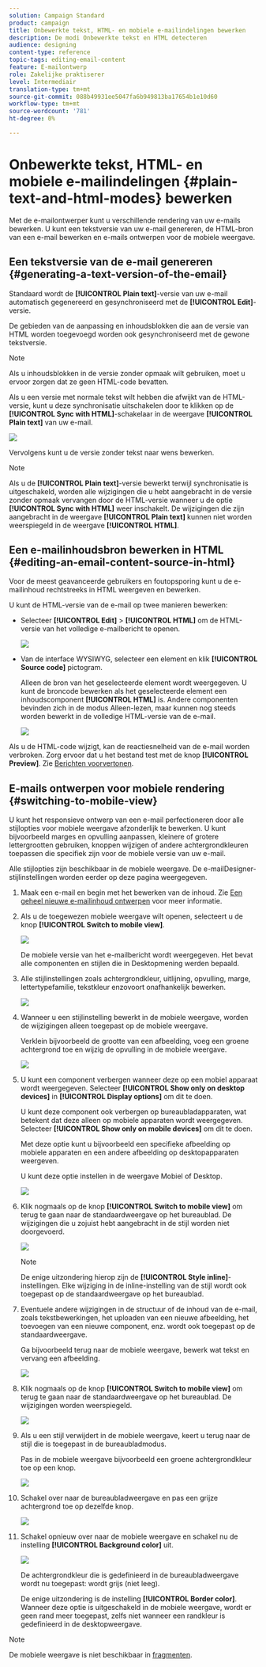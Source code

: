 ```yaml
---
solution: Campaign Standard
product: campaign
title: Onbewerkte tekst, HTML- en mobiele e-mailindelingen bewerken
description: De modi Onbewerkte tekst en HTML detecteren
audience: designing
content-type: reference
topic-tags: editing-email-content
feature: E-mailontwerp
role: Zakelijke praktiserer
level: Intermediair
translation-type: tm+mt
source-git-commit: 088b49931ee5047fa6b949813ba17654b1e10d60
workflow-type: tm+mt
source-wordcount: '781'
ht-degree: 0%

---
```



# Onbewerkte tekst, HTML- en mobiele e-mailindelingen {#plain-text-and-html-modes} bewerken

Met de e-mailontwerper kunt u verschillende rendering van uw e-mails bewerken. U kunt een tekstversie van uw e-mail genereren, de HTML-bron van een e-mail bewerken en e-mails ontwerpen voor de mobiele weergave.

## Een tekstversie van de e-mail genereren {#generating-a-text-version-of-the-email}

Standaard wordt de **[!UICONTROL Plain text]**-versie van uw e-mail automatisch gegenereerd en gesynchroniseerd met de **[!UICONTROL Edit]**-versie.

De gebieden van de aanpassing en inhoudsblokken die aan de versie van HTML worden toegevoegd worden ook gesynchroniseerd met de gewone tekstversie.

>[!NOTE]
>
>Als u inhoudsblokken in de versie zonder opmaak wilt gebruiken, moet u ervoor zorgen dat ze geen HTML-code bevatten.

Als u een versie met normale tekst wilt hebben die afwijkt van de HTML-versie, kunt u deze synchronisatie uitschakelen door te klikken op de **[!UICONTROL Sync with HTML]**-schakelaar in de weergave **[!UICONTROL Plain text]** van uw e-mail.

![](assets/email_designer_textversion.png)

Vervolgens kunt u de versie zonder tekst naar wens bewerken.

>[!NOTE]
>
>Als u de **[!UICONTROL Plain text]**-versie bewerkt terwijl synchronisatie is uitgeschakeld, worden alle wijzigingen die u hebt aangebracht in de versie zonder opmaak vervangen door de HTML-versie wanneer u de optie **[!UICONTROL Sync with HTML]** weer inschakelt. De wijzigingen die zijn aangebracht in de weergave **[!UICONTROL Plain text]** kunnen niet worden weerspiegeld in de weergave **[!UICONTROL HTML]**.

## Een e-mailinhoudsbron bewerken in HTML {#editing-an-email-content-source-in-html}

Voor de meest geavanceerde gebruikers en foutopsporing kunt u de e-mailinhoud rechtstreeks in HTML weergeven en bewerken.

U kunt de HTML-versie van de e-mail op twee manieren bewerken:

* Selecteer **[!UICONTROL Edit]** > **[!UICONTROL HTML]** om de HTML-versie van het volledige e-mailbericht te openen.

   ![](assets/email_designer_html1.png)

* Van de interface WYSIWYG, selecteer een element en klik **[!UICONTROL Source code]** pictogram.

   Alleen de bron van het geselecteerde element wordt weergegeven. U kunt de broncode bewerken als het geselecteerde element een inhoudscomponent **[!UICONTROL HTML]** is. Andere componenten bevinden zich in de modus Alleen-lezen, maar kunnen nog steeds worden bewerkt in de volledige HTML-versie van de e-mail.

   ![](assets/email_designer_html2.png)

Als u de HTML-code wijzigt, kan de reactiesnelheid van de e-mail worden verbroken. Zorg ervoor dat u het bestand test met de knop **[!UICONTROL Preview]**. Zie [Berichten voorvertonen](../../sending/using/previewing-messages.md).

## E-mails ontwerpen voor mobiele rendering {#switching-to-mobile-view}

U kunt het responsieve ontwerp van een e-mail perfectioneren door alle stijlopties voor mobiele weergave afzonderlijk te bewerken. U kunt bijvoorbeeld marges en opvulling aanpassen, kleinere of grotere lettergrootten gebruiken, knoppen wijzigen of andere achtergrondkleuren toepassen die specifiek zijn voor de mobiele versie van uw e-mail.

Alle stijlopties zijn beschikbaar in de mobiele weergave. De e-mailDesigner-stijlinstellingen worden eerder op deze pagina weergegeven.

1. Maak een e-mail en begin met het bewerken van de inhoud. Zie [Een geheel nieuwe e-mailinhoud ontwerpen](../../designing/using/designing-from-scratch.md#designing-an-email-content-from-scratch) voor meer informatie.
1. Als u de toegewezen mobiele weergave wilt openen, selecteert u de knop **[!UICONTROL Switch to mobile view]**.

   ![](assets/email_designer_mobile_view_switch.png)

   De mobiele versie van het e-mailbericht wordt weergegeven. Het bevat alle componenten en stijlen die in Desktopmening werden bepaald.

1. Alle stijlinstellingen zoals achtergrondkleur, uitlijning, opvulling, marge, lettertypefamilie, tekstkleur enzovoort onafhankelijk bewerken.

   ![](assets/email_designer_mobile_view.png)

1. Wanneer u een stijlinstelling bewerkt in de mobiele weergave, worden de wijzigingen alleen toegepast op de mobiele weergave.

   Verklein bijvoorbeeld de grootte van een afbeelding, voeg een groene achtergrond toe en wijzig de opvulling in de mobiele weergave.

   ![](assets/email_designer_mobile_view_change.png)

1. U kunt een component verbergen wanneer deze op een mobiel apparaat wordt weergegeven. Selecteer **[!UICONTROL Show only on desktop devices]** in **[!UICONTROL Display options]** om dit te doen.

   U kunt deze component ook verbergen op bureaubladapparaten, wat betekent dat deze alleen op mobiele apparaten wordt weergegeven. Selecteer **[!UICONTROL Show only on mobile devices]** om dit te doen.

   Met deze optie kunt u bijvoorbeeld een specifieke afbeelding op mobiele apparaten en een andere afbeelding op desktopapparaten weergeven.

   U kunt deze optie instellen in de weergave Mobiel of Desktop.

   ![](assets/email_designer_mobile_hide.png)

1. Klik nogmaals op de knop **[!UICONTROL Switch to mobile view]** om terug te gaan naar de standaardweergave op het bureaublad. De wijzigingen die u zojuist hebt aangebracht in de stijl worden niet doorgevoerd.

   ![](assets/email_designer_mobile_view_desktop_no-change.png)

   >[!NOTE]
   >
   >De enige uitzondering hierop zijn de **[!UICONTROL Style inline]**-instellingen. Elke wijziging in de inline-instelling van de stijl wordt ook toegepast op de standaardweergave op het bureaublad.

1. Eventuele andere wijzigingen in de structuur of de inhoud van de e-mail, zoals tekstbewerkingen, het uploaden van een nieuwe afbeelding, het toevoegen van een nieuwe component, enz. wordt ook toegepast op de standaardweergave.

   Ga bijvoorbeeld terug naar de mobiele weergave, bewerk wat tekst en vervang een afbeelding.

   ![](assets/email_designer_mobile_view_change_content.png)

1. Klik nogmaals op de knop **[!UICONTROL Switch to mobile view]** om terug te gaan naar de standaardweergave op het bureaublad. De wijzigingen worden weerspiegeld.

   ![](assets/email_designer_mobile_view_desktop_content-change.png)

1. Als u een stijl verwijdert in de mobiele weergave, keert u terug naar de stijl die is toegepast in de bureaubladmodus.

   Pas in de mobiele weergave bijvoorbeeld een groene achtergrondkleur toe op een knop.

   ![](assets/email_designer_mobile_view_background_mobile.png)

1. Schakel over naar de bureaubladweergave en pas een grijze achtergrond toe op dezelfde knop.

   ![](assets/email_designer_mobile_view_background_desktop.png)

1. Schakel opnieuw over naar de mobiele weergave en schakel nu de instelling **[!UICONTROL Background color]** uit.

   ![](assets/email_designer_mobile_view_background_mobile_disabled.png)

   De achtergrondkleur die is gedefinieerd in de bureaubladweergave wordt nu toegepast: wordt grijs (niet leeg).

   De enige uitzondering is de instelling **[!UICONTROL Border color]**. Wanneer deze optie is uitgeschakeld in de mobiele weergave, wordt er geen rand meer toegepast, zelfs niet wanneer een randkleur is gedefinieerd in de desktopweergave.

>[!NOTE]
>
>De mobiele weergave is niet beschikbaar in [fragmenten](../../designing/using/using-reusable-content.md#about-fragments).
